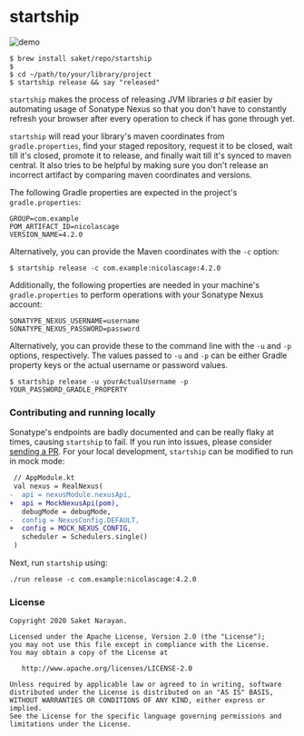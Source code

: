 # startship

![demo](demo.gif)

```shell script
$ brew install saket/repo/startship
$
$ cd ~/path/to/your/library/project
$ startship release && say "released"
```

`startship` makes the process of releasing JVM libraries _a bit_ easier by automating usage of Sonatype Nexus so that you don't have to constantly refresh your browser after every operation to check if has gone through yet. 

`startship` will read your library's maven coordinates from `gradle.properties`, find your staged repository, request it to be closed, wait till it's closed, promote it to release, and finally wait till it's synced to maven central. It also tries to be helpful by making sure you don't release an incorrect artifact by comparing maven coordinates and versions.

The following Gradle properties are expected in the project's `gradle.properties`:
```properties
GROUP=com.example
POM_ARTIFACT_ID=nicolascage
VERSION_NAME=4.2.0
```

Alternatively, you can provide the Maven coordinates with the `-c` option:
```shell script
$ startship release -c com.example:nicolascage:4.2.0
```

Additionally, the following properties are needed in your machine's `gradle.properties` to perform operations with your
Sonatype Nexus account:
```properties
SONATYPE_NEXUS_USERNAME=username
SONATYPE_NEXUS_PASSWORD=password
```

Alternatively, you can provide these to the command line with the `-u` and `-p` options, respectively. The values passed
to `-u` and `-p` can be either Gradle property keys or the actual username or password values.
```shell script
$ startship release -u yourActualUsername -p YOUR_PASSWORD_GRADLE_PROPERTY
```

### Contributing and running locally

Sonatype's endpoints are badly documented and can be really flaky at times, causing `startship` to fail. If you run into issues, please consider [sending a PR](https://github.com/saket/startship/pulls). For your local development, `startship` can be modified to run in mock mode:


```diff
 // AppModule.kt
 val nexus = RealNexus(
-  api = nexusModule.nexusApi,
+  api = MockNexusApi(pom),
   debugMode = debugMode,
-  config = NexusConfig.DEFAULT,
+  config = MOCK_NEXUS_CONFIG,
   scheduler = Schedulers.single()
 )
```

Next, run `startship` using:

```
./run release -c com.example:nicolascage:4.2.0
```

### License

```
Copyright 2020 Saket Narayan.

Licensed under the Apache License, Version 2.0 (the "License");
you may not use this file except in compliance with the License.
You may obtain a copy of the License at

   http://www.apache.org/licenses/LICENSE-2.0

Unless required by applicable law or agreed to in writing, software
distributed under the License is distributed on an "AS IS" BASIS,
WITHOUT WARRANTIES OR CONDITIONS OF ANY KIND, either express or implied.
See the License for the specific language governing permissions and
limitations under the License.
```
